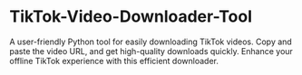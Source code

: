 # TikTok-Video-Downloader-Tool
A user-friendly Python tool for easily downloading TikTok videos. Copy and paste the video URL, and get high-quality downloads quickly. Enhance your offline TikTok experience with this efficient downloader.

